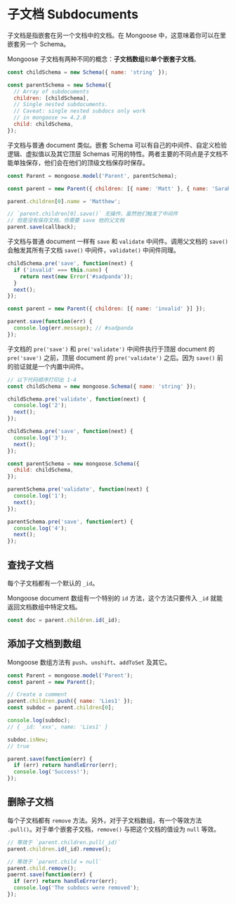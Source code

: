 # 子文档 Subdocuments

子文档是指嵌套在另一个文档中的文档。在 Mongoose 中，这意味着你可以在里嵌套另一个 Schema。

Mongoose 子文档有两种不同的概念：**子文档数组**和**单个嵌套子文档**。

```js
const childSchema = new Schema({ name: 'string' });

const parentSchema = new Schema({
  // Array of subdocuments
  children: [childSchema],
  // Single nested subdocuments.
  // Caveat: single nested subdocs only work
  // in mongoose >= 4.2.0
  child: childSchema,
});
```

子文档与普通 document 类似。嵌套 Schema 可以有自己的中间件、自定义检验逻辑、虚拟值以及其它顶层 Schemas 可用的特性。两者主要的不同点是子文档不能单独保存，他们会在他们的顶级文档保存时保存。

```js
const Parent = mongoose.model('Parent', parentSchema);

const parent = new Parent({ children: [{ name: 'Matt' }, { name: 'Sarah' }] });

parent.children[0].name = 'Matthew';

// `parent.children[0].save()` 无操作，虽然他们触发了中间件
// 但是没有保存文档，你需要 save 他的父文档
parent.save(callback);
```

子文档与普通 document 一样有 `save` 和 `validate` 中间件。调用父文档的 `save()` 会触发其所有子文档 `save()` 中间件，`validate()` 中间件同理。

```js
childSchema.pre('save', function(next) {
  if ('invalid' === this.name) {
    return next(new Error('#sadpanda'));
  }
  next();
});

const parent = new Parent({ children: [{ name: 'invalid' }] });

parent.save(function(err) {
  console.log(err.message); // #sadpanda
});
```

子文档的 `pre('save')` 和 `pre('validate')` 中间件执行于顶层 document 的 `pre('save')` 之前，顶层 document 的 `pre('validate')` 之后。因为 `save()` 前的验证就是一个内置中间件。

```js
// 以下代码顺序打印出 1-4
const childSchema = new mongoose.Schema({ name: 'string' });

childSchema.pre('validate', function(next) {
  console.log('2');
  next();
});

childSchema.pre('save', function(next) {
  console.log('3');
  next();
});

const parentSchema = new mongoose.Schema({
  child: childSchema,
});

parentSchema.pre('validate', function(next) {
  console.log('1');
  next();
});

parentSchema.pre('save', function(ert) {
  console.log('4');
  next();
});
```

## 查找子文档

每个子文档都有一个默认的 `_id`。

Mongoose document 数组有一个特别的 `id` 方法，这个方法只要传入 `_id` 就能返回文档数组中特定文档。

```js
const doc = parent.children.id(_id);
```

## 添加子文档到数组

Mongoose 数组方法有 `push`、`unshift`、`addToSet` 及其它。

```js
const Parent = mongoose.model('Parent');
const parent = new Parent();

// Create a comment
parent.children.push({ name: 'Lies1' });
const subdoc = parent.children[0];

console.log(subdoc);
// { _id: 'xxx', name: 'Lies1' }

subdoc.isNew;
// true

parent.save(function(err) {
  if (err) return handleError(err);
  console.log('Success!');
});
```

## 删除子文档

每个子文档都有 `remove` 方法。另外，对于子文档数组，有一个等效方法 `.pull()`。对于单个嵌套子文档，`remove()` 与把这个文档的值设为 `null` 等效。

```js
// 等效于 `parent.children.pull(_id)`
parent.children.id(_id).remove();

// 等效于 `parent.child = null`
parent.child.remove();
paernt.save(function(err) {
  if (err) return handleError(err);
  console.log('The subdocs were removed');
});
```
